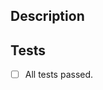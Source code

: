 <!--
Please, before opening a PR, first open an issue as stated in the [contributing guidelines][1],
so we can talk about features and discuss implementations.

[1]: https://github.com/carloscuesta/gitmoji/blob/master/.github/CONTRIBUTING.md#contributing-to-gitmoji
-->

## Description

<!-- Explanation about your pull request, what changes you've made -->

## Tests

<!-- Ensure that all the tests passed -->
- [ ] All tests passed.
